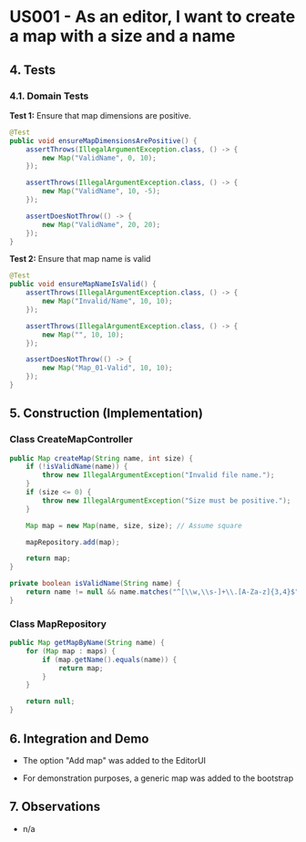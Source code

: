 # US001 - As an editor, I want to create a map with a size and a name

## 4. Tests

### 4.1. Domain Tests


**Test 1:** Ensure that map dimensions are positive.

```java
@Test
public void ensureMapDimensionsArePositive() {
    assertThrows(IllegalArgumentException.class, () -> {
        new Map("ValidName", 0, 10);
    });

    assertThrows(IllegalArgumentException.class, () -> {
        new Map("ValidName", 10, -5);
    });

    assertDoesNotThrow(() -> {
        new Map("ValidName", 20, 20);
    });
}
```

**Test 2:** Ensure that map name is valid

```java
@Test
public void ensureMapNameIsValid() {
    assertThrows(IllegalArgumentException.class, () -> {
        new Map("Invalid/Name", 10, 10);
    });

    assertThrows(IllegalArgumentException.class, () -> {
        new Map("", 10, 10);
    });

    assertDoesNotThrow(() -> {
        new Map("Map_01-Valid", 10, 10);
    });
}
```

## 5. Construction (Implementation)

### Class CreateMapController

```java
public Map createMap(String name, int size) {
    if (!isValidName(name)) {
        throw new IllegalArgumentException("Invalid file name.");
    }
    if (size <= 0) {
        throw new IllegalArgumentException("Size must be positive.");
    }

    Map map = new Map(name, size, size); // Assume square

    mapRepository.add(map);

    return map;
}
```

```java
private boolean isValidName(String name) {
    return name != null && name.matches("^[\\w,\\s-]+\\.[A-Za-z]{3,4}$");
}
```

### Class MapRepository

```java
public Map getMapByName(String name) {
    for (Map map : maps) {
        if (map.getName().equals(name)) {
            return map;
        }
    }

    return null;
}
```


## 6. Integration and Demo

* The option "Add map" was added to the EditorUI

* For demonstration purposes, a generic map was added to the bootstrap

## 7. Observations

* n/a
